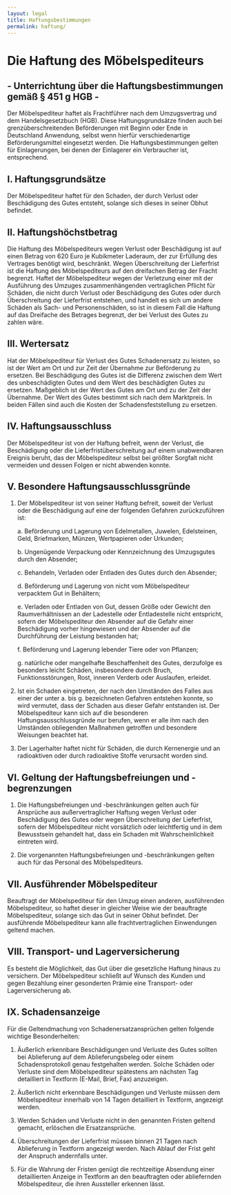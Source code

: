 ```yaml
---
layout: legal
title: Haftungsbestimmungen
permalink: haftung/
---
```


# Die Haftung des Möbelspediteurs

## - Unterrichtung über die Haftungsbestimmungen gemäß § 451 g HGB -

Der Möbelspediteur haftet als Frachtführer nach dem Umzugsvertrag und dem Handelsgesetzbuch (HGB). Diese Haftungsgrundsätze finden auch bei grenzüberschreitenden Beförderungen mit Beginn oder Ende in Deutschland Anwendung, selbst wenn hierfür verschiedenartige Beförderungsmittel eingesetzt werden. Die Haftungsbestimmungen gelten für Einlagerungen, bei denen der Einlagerer ein Verbraucher ist, entsprechend.

## I.	Haftungsgrundsätze

Der Möbelspediteur haftet für den Schaden, der durch Verlust oder Beschädigung des Gutes entsteht, solange sich dieses in seiner Obhut befindet.

## II.	Haftungshöchstbetrag

Die Haftung des Möbelspediteurs wegen Verlust oder Beschädigung ist auf einen Betrag von 620 Euro je Kubikmeter Laderaum, der zur Erfüllung des Vertrages benötigt wird, beschränkt. Wegen Überschreitung der Lieferfrist ist die Haftung des Möbelspediteurs auf den dreifachen Betrag der Fracht begrenzt. Haftet der Möbelspediteur wegen der Verletzung einer mit der Ausführung des Umzuges zusammenhängenden vertraglichen Pflicht für Schäden, die nicht durch Verlust oder Beschädigung des Gutes oder durch Überschreitung der Lieferfrist entstehen, und handelt es sich um andere Schäden als Sach- und Personenschäden, so ist in diesem Fall die Haftung auf das Dreifache des Betrages begrenzt, der bei Verlust des Gutes zu zahlen wäre.

## III.	Wertersatz

Hat der Möbelspediteur für Verlust des Gutes Schadenersatz zu leisten, so ist der Wert am Ort und zur Zeit der Übernahme zur Beförderung zu ersetzen. Bei Beschädigung des Gutes ist die Differenz zwischen dem Wert des unbeschädigten Gutes und dem Wert des beschädigten Gutes zu ersetzen. Maßgeblich ist der Wert des Gutes am Ort und zu der Zeit der Übernahme. Der Wert des Gutes bestimmt sich nach dem Marktpreis. In beiden Fällen sind auch die Kosten der Schadensfeststellung zu ersetzen.

## IV.	Haftungsausschluss

Der Möbelspediteur ist von der Haftung befreit, wenn der Verlust, die Beschädigung oder die Lieferfristüberschreitung auf einem unabwendbaren Ereignis beruht, das der Möbelspediteur selbst bei größter Sorgfalt nicht vermeiden und dessen Folgen er nicht abwenden konnte.

## V.	Besondere Haftungsausschlussgründe

1.	Der Möbelspediteur ist von seiner Haftung befreit, soweit der Verlust oder die Beschädigung auf eine der folgenden Gefahren zurückzuführen ist:

	a.	Beförderung und Lagerung von Edelmetallen, Juwelen, Edelsteinen, Geld, Briefmarken, Münzen, Wertpapieren oder Urkunden;

	b.	Ungenügende Verpackung oder Kennzeichnung des Umzugsgutes durch den Absender;

	c.	Behandeln, Verladen oder Entladen des Gutes durch den Absender;

	d.	Beförderung und Lagerung von nicht vom Möbelspediteur verpacktem Gut in Behältern;

	e.	Verladen oder Entladen von Gut, dessen Größe oder Gewicht den Raumverhältnissen an der Ladestelle oder Entladestelle nicht entspricht, sofern der Möbelspediteur den Absender auf die Gefahr einer Beschädigung vorher hingewiesen und der Absender auf die Durchführung der Leistung bestanden hat;

	f.	Beförderung und Lagerung lebender Tiere oder von Pflanzen;

	g.	natürliche oder mangelhafte Beschaffenheit des Gutes, derzufolge es besonders leicht Schäden, insbesondere durch Bruch, Funktionsstörungen, Rost, inneren Verderb oder Auslaufen, erleidet.

2.	Ist ein Schaden eingetreten, der nach den Umständen des Falles aus einer der unter a. bis g. bezeichneten Gefahren entstehen konnte, so wird vermutet, dass der Schaden aus dieser Gefahr entstanden ist. Der Möbelspediteur kann sich auf die besonderen Haftungsausschlussgründe nur berufen, wenn er alle ihm nach den Umständen obliegenden Maßnahmen getroffen und besondere Weisungen beachtet hat.

3.	Der Lagerhalter haftet nicht für Schäden, die durch Kernenergie und an radioaktiven oder durch radioaktive Stoffe verursacht worden sind.

## VI.	Geltung der Haftungsbefreiungen und -begrenzungen

1.	Die Haftungsbefreiungen und -beschränkungen gelten auch für Ansprüche aus außervertraglicher Haftung wegen Verlust oder Beschädigung des Gutes oder wegen Überschreitung der Lieferfrist, sofern der Möbelspediteur nicht vorsätzlich oder leichtfertig und in dem Bewusstsein gehandelt
hat, dass ein Schaden mit Wahrscheinlichkeit eintreten wird.

2.	Die vorgenannten Haftungsbefreiungen und -beschränkungen gelten auch für das Personal des Möbelspediteurs.

## VII.	Ausführender Möbelspediteur

Beauftragt der Möbelspediteur für den Umzug einen anderen, ausführenden Möbelspediteur, so haftet dieser in gleicher Weise wie der beauftragte Möbelspediteur, solange sich das Gut in seiner Obhut befindet. Der ausführende Möbelspediteur kann alle frachtvertraglichen Einwendungen geltend machen.

## VIII.	Transport- und Lagerversicherung

Es besteht die Möglichkeit, das Gut über die gesetzliche Haftung hinaus zu versichern. Der Möbelspediteur schließt auf Wunsch des Kunden und gegen Bezahlung einer gesonderten Prämie eine Transport- oder Lagerversicherung ab.

## IX.	Schadensanzeige

Für die Geltendmachung von Schadenersatzansprüchen gelten folgende wichtige Besonderheiten:

1.	Äußerlich erkennbare Beschädigungen und Verluste des Gutes sollten bei Ablieferung auf dem Ablieferungsbeleg oder einem Schadensprotokoll genau festgehalten werden. Solche Schäden oder Verluste sind dem Möbelspediteur spätestens am nächsten Tag detailliert in Textform
(E-Mail, Brief, Fax) anzuzeigen.

2.	Äußerlich nicht erkennbare Beschädigungen und Verluste müssen dem Möbelspediteur innerhalb von 14 Tagen detailliert in Textform, angezeigt werden.

3.	Werden Schäden und Verluste nicht in den genannten Fristen geltend gemacht, erlöschen die Ersatzansprüche.

4.	Überschreitungen der Lieferfrist müssen binnen 21 Tagen nach Ablieferung in Textform angezeigt werden. Nach Ablauf der Frist geht der Anspruch andernfalls unter.

5.	Für die Wahrung der Fristen genügt die rechtzeitige Absendung einer detaillierten Anzeige in Textform an den beauftragten oder abliefernden Möbelspediteur, die ihren Aussteller erkennen lässt.

